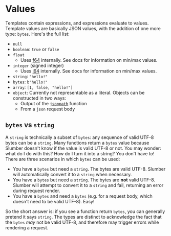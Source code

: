 # Values

Templates contain expressions, and expressions evaluate to values. Template values are basically JSON values, with the addition of one more type: `bytes`. Here's the full list:

- `null`
- `boolean`: `true` or `false`
- `float`
  - Uses [f64](https://doc.rust-lang.org/std/primitive.f64.html) internally. See docs for information on min/max values.
- `integer` (signed integer)
  - Uses [i64](https://doc.rust-lang.org/std/primitive.i64.html) internally. See docs for information on min/max values.
- `string`: `"hello!"`
- `bytes`: `b"hello!"`
- `array`: `[1, false, "hello!"]`
- `object`: Currently not representable as a literal. Objects can be constructed in two ways:
  - Output of the [`jsonpath`](../../api/template_functions.md#jsonpath) function
  - From a `json` request body

## `bytes` vs `string`

A `string` is technically a subset of `bytes`: any sequence of valid UTF-8 bytes can be a `string`. Many functions return a `bytes` value because Slumber doesn't know if the value is valid UTF-8 or not. You may wonder: what do I do with this? How do I turn it into a string? You don't have to! There are three scenarios in which `bytes` can be used:

- You have a `bytes` but need a `string`. The bytes are valid UTF-8. Slumber will automatically convert it to a `string` when necessary.
- You have a `bytes` but need a `string`. The bytes are **not** valid UTF-8. Slumber will attempt to convert it to a `string` and fail, returning an error during request render.
- You have a `bytes` and need a `bytes` (e.g. for a request body, which doesn't need to be valid UTF-8). Easy!

So the short answer is: if you see a function return `bytes`, you can generally pretend it says `string`. The types are distinct to acknowledge the fact that the `bytes` _may_ not be valid UTF-8, and therefore may trigger errors while rendering a request.
